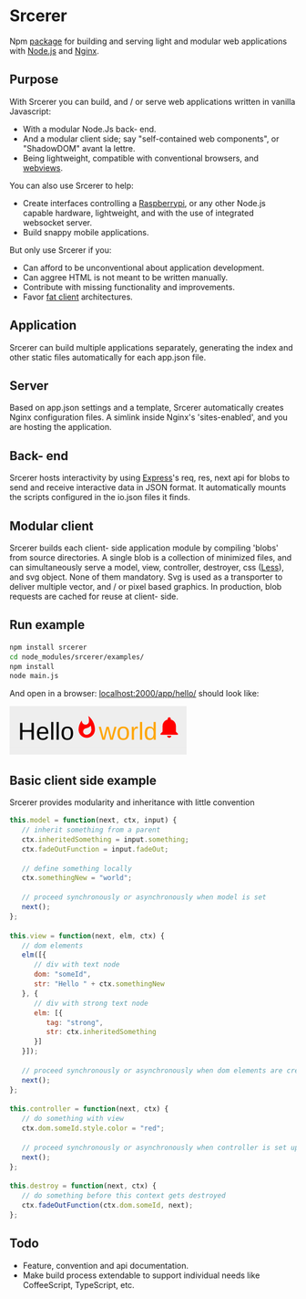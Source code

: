 # Srcerer
Npm [package](https://www.npmjs.com/package/srcerer) for building and serving light and modular web applications with [Node.js](https://nodejs.org) and [Nginx](http://nginx.org).

## Purpose
With Srcerer you can build, and / or serve web applications written in vanilla Javascript:
- With a modular Node.Js back- end.
- And a modular client side; say "self-contained web components", or "ShadowDOM" avant la lettre.
- Being lightweight, compatible with conventional browsers, and [webviews](http://developer.telerik.com/featured/what-is-a-webview).

You can also use Srcerer to help:
- Create interfaces controlling a [Raspberrypi](https://www.raspberrypi.org), or any other Node.js capable hardware, lightweight, and with the use of integrated websocket server.
- Build snappy mobile applications.

But only use Srcerer if you:
- Can afford to be unconventional about application development.
- Can aggree HTML is not meant to be written manually.
- Contribute with missing functionality and improvements.
- Favor [fat client](https://en.wikipedia.org/wiki/Fat_client) architectures.

## Application
Srcerer can build multiple applications separately, generating the index and other static files automatically for each app.json file.

## Server
Based on app.json settings and a template, Srcerer automatically creates Nginx configuration files. A simlink inside Nginx's 'sites-enabled', and you are hosting the application.

## Back- end
Srcerer hosts interactivity by using [Express](https://expressjs.com)'s req, res, next api for blobs to send and receive interactive data in JSON format. It automatically mounts the scripts configured in the io.json files it finds.

## Modular client
Srcerer builds each client- side application module by compiling 'blobs' from source directories. A single blob is a collection of minimized files, and can simultaneously serve a model, view, controller, destroyer, css ([Less](http://lesscss.org)), and svg object. None of them mandatory. Svg is used as a transporter to deliver multiple vector, and / or pixel based graphics. In production, blob requests are cached for reuse at client- side.

## Run example
```bash
npm install srcerer
cd node_modules/srcerer/examples/
npm install
node main.js
```
And open in a browser: [localhost:2000/app/hello/](http://localhost:2000/app/hello/)
should look like:

![helloWorld](examples/hello/hello.png)

## Basic client side example
Srcerer provides modularity and inheritance with little convention
```javascript
this.model = function(next, ctx, input) {
   // inherit something from a parent
   ctx.inheritedSomething = input.something;
   ctx.fadeOutFunction = input.fadeOut;

   // define something locally
   ctx.somethingNew = "world";

   // proceed synchronously or asynchronously when model is set
   next();
};

this.view = function(next, elm, ctx) {
   // dom elements
   elm([{
      // div with text node
      dom: "someId",
      str: "Hello " + ctx.somethingNew
   }, {
      // div with strong text node
      elm: [{
         tag: "strong",
         str: ctx.inheritedSomething
      }]
   }]);

   // proceed synchronously or asynchronously when dom elements are created
   next();
};

this.controller = function(next, ctx) {
   // do something with view
   ctx.dom.someId.style.color = "red";

   // proceed synchronously or asynchronously when controller is set up
   next();
};

this.destroy = function(next, ctx) {
   // do something before this context gets destroyed
   ctx.fadeOutFunction(ctx.dom.someId, next);
};
```

## Todo
- Feature, convention and api documentation.
- Make build process extendable to support individual needs like CoffeeScript, TypeScript, etc.

